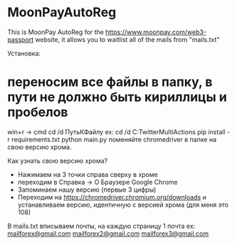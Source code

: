 # MoonPayAutoReg
This is MoonPay AutoReg for the https://www.moonpay.com/web3-passport website, it allows you to waitlist all of the mails from "mails.txt" 

Установка:
# переносим все файлы в папку, в пути не должно быть кириллицы и пробелов

win+r -> cmd
cd /d ПутьКФайлу ex: cd /d C:TwitterMultiActions
pip install -r requirements.txt
python main.py
поменяйте chromedriver в папке на свою версию хрома.

Как узнать свою версию хрома?
- Нажимаем на 3 точки справа сверху в хроме
- переходим в Справка -> О Браузере Google Chrome
- Запоминаем нашу версию (первые 3 цифры)
- Переходим на https://chromedriver.chromium.org/downloads и устанавливаем версию, идентичную с версией хрома (для меня это 108)


В mails.txt вписываем почты, на каждую страницу 1 почта ex:
mailforex@gmail.com
mailforex2@gmail.com
mailforex3@gmail.com
